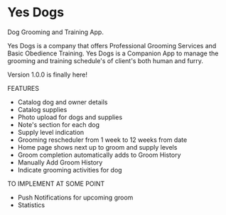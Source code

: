 # Yes Dogs

Dog Grooming and Training App.

Yes Dogs is a company that offers Professional Grooming Services 
and Basic Obedience Training. Yes Dogs is a Companion App to 
manage the grooming and training schedule's of client's both 
human and furry.

Version 1.0.0 is finally here!

FEATURES

- Catalog dog and owner details
- Catalog supplies
- Photo upload for dogs and supplies
- Note's section for each dog
- Supply level indication
- Grooming rescheduler from 1 week to 12 weeks from date
- Home page shows next up to groom and supply levels
- Groom completion automatically adds to Groom History
- Manually Add Groom History
- Indicate grooming activities for dog

TO IMPLEMENT AT SOME POINT
- Push Notifications for upcoming groom
- Statistics
